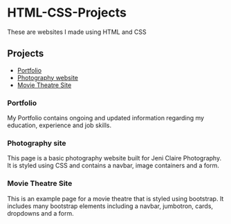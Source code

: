 # HTML-CSS-Projects

These are websites I made using HTML and CSS

## Projects

* [Portfolio](http://www.paulfairbanksportfolio.com)
* [Photography website](https://github.com/pbanks74/HTML-CSS-Projects/blob/main/Portfolio/index.html)
* [Movie Theatre Site](https://github.com/pbanks74/HTML-CSS-Projects/blob/main/bootstrap4_project/academy_cinemas.html)

### Portfolio 
My Portfolio contains ongoing and updated information regarding my education, experience and job skills.

### Photography site
This page is a basic photography website built for Jeni Claire Photography. It is styled using CSS and contains a navbar, image containers and a form.

### Movie Theatre Site
This is an example page for a movie theatre that is styled using bootstrap.  It includes many bootstrap elements including a navbar, jumbotron, cards, dropdowns and a form. 


